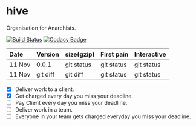 # hive
Organisation for Anarchists.

 [![Build Status](https://travis-ci.org/joshpitzalis/hive.png?branch=master)](https://travis-ci.org/joshpitzalis/hive) [![Codacy Badge](https://api.codacy.com/project/badge/Grade/3287f28bd4a646f7bba3e9ae53caae6d)](https://www.codacy.com/app/joshpitzalis/hive?utm_source=github.com&amp;utm_medium=referral&amp;utm_content=joshpitzalis/hive&amp;utm_campaign=Badge_Grade)

 | Date | Version | size(gzip) | First pain | Interactive |
| :---         |     :---      |          :--- |     :---      |          :--- |
| 11 Nov   | 0.0.1     | git status    | git status     | git status    |
| 11 Nov     | git diff       | git diff      | git status     | git status    |

- [x] Deliver work to a client.
- [x] Get charged every day you miss your deadline.
- [ ] Pay Client every day you miss your deadline.
- [ ] Deliver work in a team.
- [ ] Everyone in your team gets charged everyday you miss your deadline.
